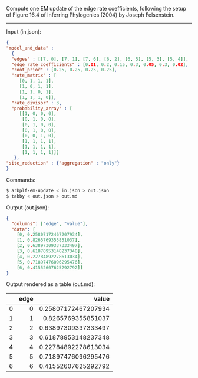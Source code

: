 Compute one EM update of the edge rate coefficients,
following the setup of Figure 16.4 of
Inferring Phylogenies (2004) by Joseph Felsenstein.

---

Input (in.json):
```json
{
"model_and_data" :
  {
  "edges" : [[7, 0], [7, 1], [7, 6], [6, 2], [6, 5], [5, 3], [5, 4]],
  "edge_rate_coefficients" : [0.01, 0.2, 0.15, 0.3, 0.05, 0.3, 0.02],
  "root_prior" : [0.25, 0.25, 0.25, 0.25],
  "rate_matrix" : [
	 [0, 1, 1, 1],
	 [1, 0, 1, 1],
	 [1, 1, 0, 1],
	 [1, 1, 1, 0]],
  "rate_divisor" : 3,
  "probability_array" : [
	 [[1, 0, 0, 0],
	  [0, 1, 0, 0],
	  [0, 1, 0, 0],
	  [0, 1, 0, 0],
	  [0, 0, 1, 0],
	  [1, 1, 1, 1],
	  [1, 1, 1, 1],
	  [1, 1, 1, 1]]]
   },
"site_reduction" : {"aggregation" : "only"}
}
```

Commands:
```bash
$ arbplf-em-update < in.json > out.json
$ tabby < out.json > out.md
```

Output (out.json):
```json
{
  "columns": ["edge", "value"],
  "data": [
    [0, 0.25807172467207934],
    [1, 0.8265769355851037],
    [2, 0.63897309337333497],
    [3, 0.61878953148237348],
    [4, 0.22784892278613034],
    [5, 0.71897476096295476],
    [6, 0.41552607625292792]]
}
```

Output rendered as a table (out.md):

|    |   edge |               value |
|---:|-------:|--------------------:|
|  0 |      0 | 0.25807172467207934 |
|  1 |      1 | 0.8265769355851037  |
|  2 |      2 | 0.63897309337333497 |
|  3 |      3 | 0.61878953148237348 |
|  4 |      4 | 0.22784892278613034 |
|  5 |      5 | 0.71897476096295476 |
|  6 |      6 | 0.41552607625292792 |
